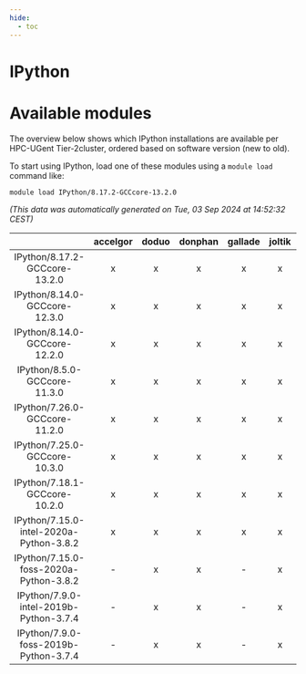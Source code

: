 ```yaml
---
hide:
  - toc
---
```


IPython
=======

# Available modules


The overview below shows which IPython installations are available per HPC-UGent Tier-2cluster, ordered based on software version (new to old).

To start using IPython, load one of these modules using a `module load` command like:

```shell
module load IPython/8.17.2-GCCcore-13.2.0
```

*(This data was automatically generated on Tue, 03 Sep 2024 at 14:52:32 CEST)*  

| |accelgor|doduo|donphan|gallade|joltik|shinx|skitty|
| :---: | :---: | :---: | :---: | :---: | :---: | :---: | :---: |
|IPython/8.17.2-GCCcore-13.2.0|x|x|x|x|x|x|x|
|IPython/8.14.0-GCCcore-12.3.0|x|x|x|x|x|x|x|
|IPython/8.14.0-GCCcore-12.2.0|x|x|x|x|x|-|x|
|IPython/8.5.0-GCCcore-11.3.0|x|x|x|x|x|x|x|
|IPython/7.26.0-GCCcore-11.2.0|x|x|x|x|x|-|x|
|IPython/7.25.0-GCCcore-10.3.0|x|x|x|x|x|-|x|
|IPython/7.18.1-GCCcore-10.2.0|x|x|x|x|x|-|x|
|IPython/7.15.0-intel-2020a-Python-3.8.2|x|x|x|x|x|-|x|
|IPython/7.15.0-foss-2020a-Python-3.8.2|-|x|x|-|x|-|x|
|IPython/7.9.0-intel-2019b-Python-3.7.4|-|x|x|-|x|-|x|
|IPython/7.9.0-foss-2019b-Python-3.7.4|-|x|x|-|x|-|x|
